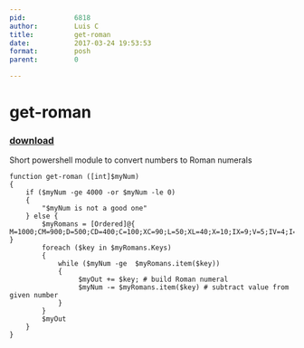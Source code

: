 ```yaml
---
pid:            6818
author:         Luis C
title:          get-roman
date:           2017-03-24 19:53:53
format:         posh
parent:         0

---
```


# get-roman

### [download](//scripts/6818.ps1)

Short powershell module to convert numbers to Roman numerals

```posh
function get-roman ([int]$myNum)
{
    if ($myNum -ge 4000 -or $myNum -le 0) 
    {
        "$myNum is not a good one"
    } else {
        $myRomans = [Ordered]@{ M=1000;CM=900;D=500;CD=400;C=100;XC=90;L=50;XL=40;X=10;IX=9;V=5;IV=4;I=1 }
        foreach ($key in $myRomans.Keys)
        {
            while ($myNum -ge  $myRomans.item($key)) 
            {
                 $myOut += $key; # build Roman numeral
                 $myNum -= $myRomans.item($key) # subtract value from given number
            }
        }
        $myOut
    }
}
```
